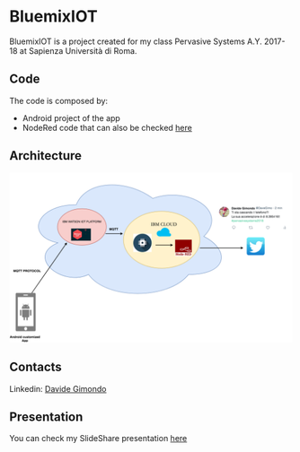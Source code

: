 # BluemixIOT

BluemixIOT is a project created for my class Pervasive Systems A.Y. 2017-18 at Sapienza Università di Roma.

## Code
The code is composed by:
+ Android project of the app
+ NodeRed code that can also be checked [here](https://davegimo.eu-gb.mybluemix.net/red/#flow/3bb8b7a2.ee20f8)


## Architecture
 ![Architecture](https://github.com/davegimo/BluemixIOT/blob/master/bluemix.png "architecture")



## Contacts
Linkedin: [Davide Gimondo](https://www.linkedin.com/in/davegimo/)


## Presentation
You can check my SlideShare presentation [here](https://www.slideshare.net/DavideGimondo/ibm-watson-iot)
